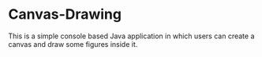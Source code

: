 # Canvas-Drawing
This is a simple console based Java application in which users can create a canvas and draw some figures inside it.
